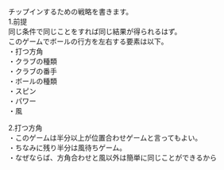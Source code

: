 チップインするための戦略を書きます。</br>
1.前提</br>
同じ条件で同じことをすれば同じ結果が得られるはず。</br>
このゲームでボールの行方を左右する要素は以下。</br>
・打つ方角</br>
・クラブの種類</br>
・クラブの番手</br>
・ボールの種類</br>
・スピン</br>
・パワー</br>
・風</br>


2.打つ方角</br>
・このゲームは半分以上が位置合わせゲームと言ってもよい。</br>
・ちなみに残り半分は風待ちゲーム。</br>
・なぜならば、方角合わせと風以外は簡単に同じことができるから</br>
